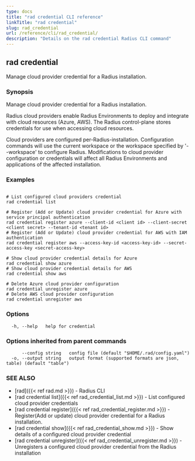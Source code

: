 ```yaml
---
type: docs
title: "rad credential CLI reference"
linkTitle: "rad credential"
slug: rad_credential
url: /reference/cli/rad_credential/
description: "Details on the rad credential Radius CLI command"
---
```

## rad credential

Manage cloud provider credential for a Radius installation.

### Synopsis

Manage cloud provider credential for a Radius installation.

Radius cloud providers enable Radius Environments to deploy and integrate with cloud resources (Azure, AWS).
The Radius control-plane stores credentials for use when accessing cloud resources.

Cloud providers are configured per-Radius-installation. Configuration commands will use the current workspace
or the workspace specified by '--workspace' to configure Radius. Modifications to cloud provider configuration
or credentials will affect all Radius Environments and applications of the affected installation.

### Examples

```

# List configured cloud providers credential
rad credential list

# Register (Add or Update) cloud provider credential for Azure with service principal authentication
rad credential register azure --client-id <client id> --client-secret <client secret> --tenant-id <tenant id>
# Register (Add or Update) cloud provider credential for AWS with IAM authentication
rad credential register aws --access-key-id <access-key-id> --secret-access-key <secret-access-key>

# Show cloud provider credential details for Azure
rad credential show azure
# Show cloud provider credential details for AWS
rad credential show aws

# Delete Azure cloud provider configuration
rad credential unregister azure
# Delete AWS cloud provider configuration
rad credential unregister aws

```

### Options

```
  -h, --help   help for credential
```

### Options inherited from parent commands

```
      --config string   config file (default "$HOME/.rad/config.yaml")
  -o, --output string   output format (supported formats are json, table) (default "table")
```

### SEE ALSO

* [rad]({{< ref rad.md >}})	 - Radius CLI
* [rad credential list]({{< ref rad_credential_list.md >}})	 - List configured cloud provider credentials
* [rad credential register]({{< ref rad_credential_register.md >}})	 - Register(Add or update) cloud provider credential for a Radius installation.
* [rad credential show]({{< ref rad_credential_show.md >}})	 - Show details of a configured cloud provider credential
* [rad credential unregister]({{< ref rad_credential_unregister.md >}})	 - Unregisters a configured cloud provider credential from the Radius installation

